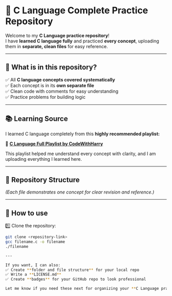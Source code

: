 # 🌻 C Language Complete Practice Repository

Welcome to my **C Language practice repository**!  
I have **learned C language fully** and practiced **every concept**, uploading them in **separate, clean files** for easy reference.

---

## 🎯 What is in this repository?

✅ All **C language concepts covered systematically**  
✅ Each concept is in its **own separate file**  
✅ Clean code with comments for easy understanding  
✅ Practice problems for building logic

---

## 📚 Learning Source

I learned C language completely from this **highly recommended playlist:**

🎥 **[C Language Full Playlist by CodeWithHarry](https://youtube.com/playlist?list=PLxgZQoSe9cg1drBnejUaDD9GEJBGQ5hMt&si=du8z94SK4JcJQ4nr)**

This playlist helped me understand every concept with clarity, and I am uploading everything I learned here.

---

## 📂 Repository Structure

*(Each file demonstrates one concept for clear revision and reference.)*

---

## 🚀 How to use

1️⃣ Clone the repository:
```bash
git clone <repository-link>
gcc filename.c -o filename
./filename

---

If you want, I can also:
✅ Create **folder and file structure** for your local repo  
✅ Write a **LICENSE.md**  
✅ Create **badges** for your GitHub repo to look professional

Let me know if you need these next for organizing your **C Language practice repository cleanly**.
